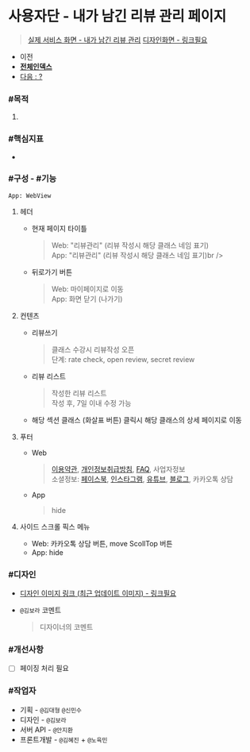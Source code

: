 # 사용자단 - 내가 남긴 리뷰 관리 페이지

> [실제 서비스 화면 - 내가 남긴 리뷰 관리](www.modooclass.net/class/user/review)
> [디자인화면 - 링크필요]() 



- 이전      
- [**전체인덱스**](../README.md)     
- [다음 : ?]()



### **#목적**

1. 



### #핵심지표

- 



### **#구성 - #기능**
```App: WebView```

1. 헤더 

    - 현재 페이지 타이틀

      > Web: "리뷰관리" (리뷰 작성시 해당 클래스 네임 표기)<br />
      > App: "리뷰관리" (리뷰 작성시 해당 클래스 네임 표기)br />

    - 뒤로가기 버튼

      > Web: 마이페이지로 이동<br />
      > App: 화면 닫기 (나가기)

2. 컨텐츠

    - 리뷰쓰기

        > 클래스 수강시 리뷰작성 오픈<br />
        > 단계: rate check, open review, secret review

    - 리뷰 리스트

        > 작성한 리뷰 리스트<br />
        > 작성 후, 7일 이내 수정 가능

    - 해당 섹션 클래스 (화살표 버튼) 클릭시 해당 클래스의 상세 페이지로 이동


3. 푸터

    - Web

      > [이용약관](www.modooclass.net/app/customer/agreement), [개인정보취급방침](www.modooclass.net/app/customer/policy), [FAQ](www.modooclass.net/modoo/faq), 사업자정보<br />
      > 소셜정보: [페이스북](www.facebook.com/modooclass/), [인스타그램](https://www.instagram.com/modooclass/), [유튜브](https://www.youtube.com/channel/UCQ9WEzhuxE4UR69Ku4kQVSA), [블로그](https://blog.naver.com/enfit), 카카오톡 상담

    - App

      > hide

4. 사이드 스크롤 픽스 메뉴

    - Web: 카카오톡 상담 버튼, move ScollTop 버튼<br />
    - App: hide



### **#디자인**

- [디자인 이미지 링크 (최근 업데이트 이미지) - 링크필요]()

- `@김보라`  코멘트

  > 디자이너의 코멘트



### #개선사항

- [ ] 페이징 처리 필요



### **#작업자**

- 기획 - `@김대형` `@신민수`
- 디자인 - `@김보라`
- 서버 API - `@안지환`
- 프론트개발 - `@김혜진`  + `@노육민`
